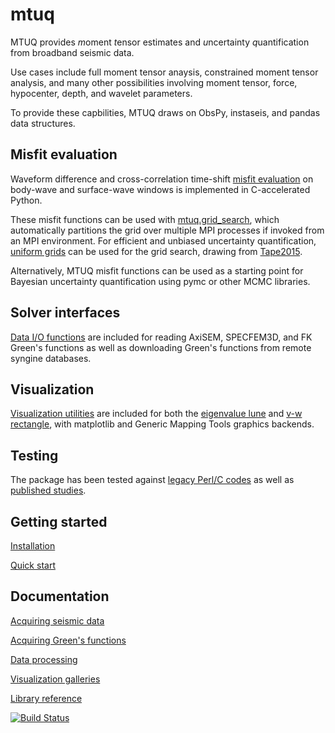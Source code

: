 # mtuq

MTUQ provides *m*oment *t*ensor estimates and *u*ncertainty *q*uantification from broadband seismic data.  

Use cases include full moment tensor anaysis, constrained moment tensor analysis, and many other possibilities involving moment tensor, force, hypocenter, depth, and wavelet parameters.

To provide these capbilities, MTUQ draws on ObsPy, instaseis, and pandas data structures.


## Misfit evaluation

Waveform difference and cross-correlation time-shift [misfit evaluation](https://uafgeotools.github.io/mtuq/library/index.html#data-processing-and-inversion) 
on body-wave and surface-wave windows is implemented in C-accelerated Python.

These misfit functions can be used with [mtuq.grid_search](https://uafgeotools.github.io/mtuq/library/generated/mtuq.grid_search.grid_search.html), which automatically partitions the grid over multiple MPI processes if invoked from an MPI environment.  For efficient and unbiased uncertainty quantification, [uniform grids](https://uafgeotools.github.io/mtuq/library/index.html#moment-tensor-and-force-grids) can be used for the grid search, drawing from [Tape2015](https://academic.oup.com/gji/article/202/3/2074/613765).

Alternatively, MTUQ misfit functions can be used as a starting point for Bayesian uncertainty quantification using pymc or other MCMC libraries.


## Solver interfaces

[Data I/O functions](https://uafgeotools.github.io/mtuq/library/index.html#data-i-o)
are included for reading AxiSEM, SPECFEM3D, and FK Green's functions as well as
downloading Green's functions from remote syngine databases.


## Visualization

[Visualization utilities](https://uafgeotools.github.io/mtuq/library/index.html#uncertainty-visualization) are included for both the [eigenvalue lune](https://onlinelibrary.wiley.com/doi/10.1111/j.1365-246X.2012.05491.x) and [v-w rectangle](https://academic.oup.com/gji/article/202/3/2074/613765), with matplotlib and Generic Mapping Tools graphics backends.


## Testing

The package has been tested against [legacy Perl/C codes](https://github.com/uafgeotools/mtuq/blob/master/tests/benchmark_cap_vs_mtuq.py) as well as [published studies](https://github.com/rmodrak/mtbench).




## Getting started

[Installation](https://uafgeotools.github.io/mtuq/install/index.html)

[Quick start](https://uafgeotools.github.io/mtuq/quick_start.html)



## Documentation

[Acquiring seismic data](https://uafgeotools.github.io/mtuq/user_guide/02.html)

[Acquiring Green's functions](https://uafgeotools.github.io/mtuq/user_guide/03.html)

[Data processing](https://uafgeotools.github.io/mtuq/user_guide/04.html)

[Visualization galleries](https://uafgeotools.github.io/mtuq/user_guide/05.html)

[Library reference](https://uafgeotools.github.io/mtuq/library/index.html)



[![Build Status](https://travis-ci.org/uafgeotools/mtuq.svg?branch=master)](https://travis-ci.org/uafgeotools/mtuq)

[Instaseis]: http://instaseis.net/

[obspy]: https://github.com/obspy/obspy/wiki

[ZhaoHelmberger1994]: https://pubs.geoscienceworld.org/ssa/bssa/article-abstract/84/1/91/102552/Source-estimation-from-broadband-regional?redirectedFrom=fulltext

[ZhuHelmberger1996]: https://pubs.geoscienceworld.org/ssa/bssa/article-abstract/86/5/1634/120218/Advancement-in-source-estimation-techniques-using?redirectedFrom=fulltext

